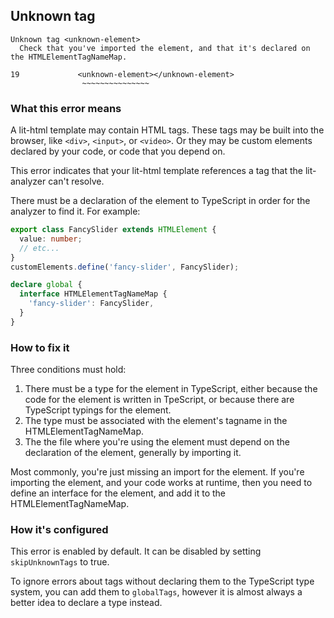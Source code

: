 ## Unknown tag

```
Unknown tag <unknown-element>
  Check that you've imported the element, and that it's declared on the HTMLElementTagNameMap.

19             <unknown-element></unknown-element>
                ~~~~~~~~~~~~~~~
```

### What this error means

A lit-html template may contain HTML tags. These tags may be built into the browser, like `<div>`, `<input>`, or `<video>`. Or they may be custom elements declared by your code, or code that you depend on.

This error indicates that your lit-html template references a tag that the lit-analyzer can't resolve.

There must be a declaration of the element to TypeScript in order for the analyzer to find it. For example:

```typescript
export class FancySlider extends HTMLElement {
  value: number;
  // etc...
}
customElements.define('fancy-slider', FancySlider);

declare global {
  interface HTMLElementTagNameMap {
    'fancy-slider': FancySlider,
  }
}
```

### How to fix it

Three conditions must hold:

1. There must be a type for the element in TypeScript, either because the code for the element is written in TpeScript, or because there are TypeScript typings for the element.
2. The type must be associated with the element's tagname in the HTMLElementTagNameMap. 
3. The the file where you're using the element must depend on the declaration of the element, generally by importing it.

Most commonly, you're just missing an import for the element. If you're importing the element, and your code works at runtime, then you need to define an interface for the element, and add it to the HTMLElementTagNameMap.

### How it's configured

This error is enabled by default. It can be disabled by setting `skipUnknownTags` to true.

To ignore errors about tags without declaring them to the TypeScript type system, you can add them to `globalTags`, however it is almost always a better idea to declare a type instead.
